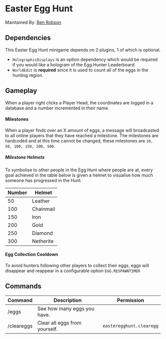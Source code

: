 # Easter Egg Hunt
Maintained By: [Ben Robson](https://github.com/benrobson) <br>

## Dependencies
This Easter Egg Hunt minigame depends on 2 plugins, 1 of which is optional.<br>
- `HolographicDisplays` is an option dependency which would be required if you would like a hologram of the Egg Hunter Leaderboard.
- `WorldEdit` is **required** since it is used to count all of the eggs in the hunting region.

## Gameplay
When a player right clicks a Player Head, the coordinates are logged in a database and a number incremented in their name.

#### Milestones
When a player finds over an X amount of eggs, a message will broadcasted to all online players that they have reached a milestone.
The milestones are hardcoded and at this time cannot be changed, these milestones are `10, 50, 100, 150, 200, 500`.

##### Milestone Helmets
To symbolise to other people in the Egg Hunt where people are at, every goal achieved in the table below is given a helmet to visualise how much someone has progressed in the Hunt.

| Number | Helmet    |
|--------|-----------|
| 50     | Leather   |
| 100    | Chainmail |
| 150    | Iron      |
| 200    | Gold      |
| 250    | Diamond   |
| 300    | Netherite |

#### Egg Collection Cooldown
To avoid hunters following other players to collect their eggs, eggs will disappear and reappear in a configurable option `EGG.RESPAWNTIMER`

## Commands
| Command        | Description                            | Permission                |
|----------------|----------------------------------------|---------------------------|
| /eggs          | See how many eggs you have.            |                           |
| /cleareggs     | Clear all eggs from yourself.          | `easteregghunt.clearegg`  |
